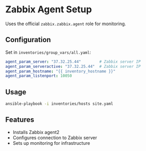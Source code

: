 # Zabbix Agent Setup

Uses the official `zabbix.zabbix.agent` role for monitoring.

## Configuration

Set in `inventories/group_vars/all.yaml`:

```yaml
agent_param_server: "37.32.25.44"        # Zabbix server IP
agent_param_serveractive: "37.32.25.44"  # Zabbix server IP
agent_param_hostname: "{{ inventory_hostname }}"
agent_param_listenport: 10050
```

## Usage

```bash
ansible-playbook -i inventories/hosts site.yaml
```

## Features

- Installs Zabbix agent2
- Configures connection to Zabbix server
- Sets up monitoring for infrastructure
